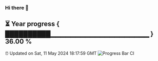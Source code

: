 ### Hi there 👋
⏳ Year progress { ██████████▁▁▁▁▁▁▁▁▁▁▁▁▁▁▁▁▁▁▁▁ } 36.00 %
---
⏰ Updated on Sat, 11 May 2024 18:17:59 GMT
![Progress Bar CI](https://github.com/liununu/liununu/workflows/Progress%20Bar%20CI/badge.svg)
